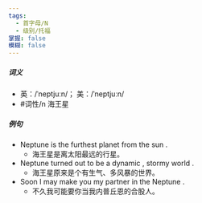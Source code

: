 ```yaml
---
tags:
  - 首字母/N
  - 级别/托福
掌握: false
模糊: false
---
```

##### 词义
- 英：/ˈneptjuːn/； 美：/ˈneptjuːn/
- #词性/n  海王星
##### 例句
- Neptune is the furthest planet from the sun .
	- 海王星是离太阳最远的行星。
- Neptune turned out to be a dynamic , stormy world .
	- 海王星原来是个有生气、多风暴的世界。
- Soon I may make you my partner in the Neptune .
	- 不久我可能要你当我内普丘恩的合股人。
